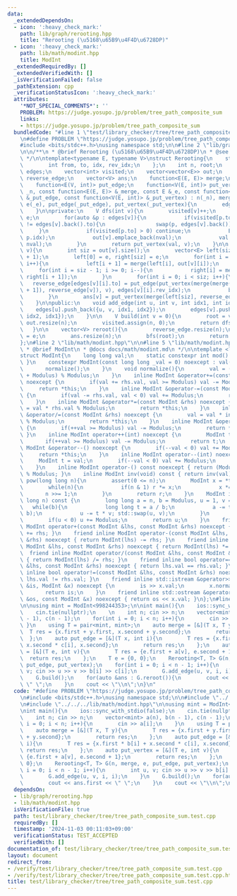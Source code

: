 ```yaml
---
data:
  _extendedDependsOn:
  - icon: ':heavy_check_mark:'
    path: lib/graph/rerooting.hpp
    title: "Rerooting (\u5168\u65B9\u4F4D\u6728DP)"
  - icon: ':heavy_check_mark:'
    path: lib/math/modint.hpp
    title: ModInt
  _extendedRequiredBy: []
  _extendedVerifiedWith: []
  _isVerificationFailed: false
  _pathExtension: cpp
  _verificationStatusIcon: ':heavy_check_mark:'
  attributes:
    '*NOT_SPECIAL_COMMENTS*': ''
    PROBLEM: https://judge.yosupo.jp/problem/tree_path_composite_sum
    links:
    - https://judge.yosupo.jp/problem/tree_path_composite_sum
  bundledCode: "#line 1 \"test/library_checker/tree/tree_path_composite_sum.test.cpp\"\
    \n#define PROBLEM \"https://judge.yosupo.jp/problem/tree_path_composite_sum\"\n\
    #include <bits/stdc++.h>\nusing namespace std;\n\n#line 2 \"lib/graph/rerooting.hpp\"\
    \n\n/**\n * @brief Rerooting (\u5168\u65B9\u4F4D\u6728DP)\n * @see https://trap.jp/post/1702/\n\
    \ */\n\ntemplate<typename E, typename V>\nstruct Rerooting{\n    struct edge{\n\
    \        int from, to, idx, rev_idx;\n    };\n    int n, root;\n    vector<vector<edge>>\
    \ edges;\n    vector<int> visited;\n    vector<vector<E>> out;\n    vector<E>\
    \ reverse_edge;\n    vector<V> ans;\n    function<E(E, E)> merge;\n    E e;\n\
    \    function<E(V, int)> put_edge;\n    function<V(E, int)> put_vertex;\n    Rerooting(int\
    \ _n, const function<E(E, E)> &_merge, const E &_e, const function<E(V, int)>\
    \ &_put_edge, const function<V(E, int)> &_put_vertex) : n(_n), merge(_merge),\
    \ e(_e), put_edge(_put_edge), put_vertex(_put_vertex){\n        edges.resize(n);\n\
    \    }\n\nprivate:\n    V dfs(int v){\n        visited[v]++;\n        E val =\
    \ e;\n        for(auto &p : edges[v]){\n            if(visited[p.to] > 0 && p.to\
    \ != edges[v].back().to){\n                swap(p, edges[v].back());\n       \
    \     }\n            if(visited[p.to] > 0) continue;\n            E nval = put_edge(dfs(p.to),\
    \ p.idx);\n            out[v].emplace_back(nval);\n            val = merge(val,\
    \ nval);\n        }\n        return put_vertex(val, v);\n    }\n\n    void bfs(int\
    \ v){\n        int siz = out[v].size();\n        vector<E> left(siz + 1), right(siz\
    \ + 1);\n        left[0] = e, right[siz] = e;\n        for(int i = 0; i < siz;\
    \ i++){\n            left[i + 1] = merge(left[i], out[v][i]);\n        }\n   \
    \     for(int i = siz - 1; i >= 0; i--){\n            right[i] = merge(out[v][i],\
    \ right[i + 1]);\n        }\n        for(int i = 0; i < siz; i++){\n         \
    \   reverse_edge[edges[v][i].to] = put_edge(put_vertex(merge(merge(left[i], right[i\
    \ + 1]), reverse_edge[v]), v), edges[v][i].rev_idx);\n            bfs(edges[v][i].to);\n\
    \        }\n        ans[v] = put_vertex(merge(left[siz], reverse_edge[v]), v);\n\
    \    }\n\npublic:\n    void add_edge(int u, int v, int idx1, int idx2){\n    \
    \    edges[u].push_back({u, v, idx1, idx2});\n        edges[v].push_back({v, u,\
    \ idx2, idx1});\n    }\n\n    V build(int v = 0){\n        root = v;\n       \
    \ out.resize(n);\n        visited.assign(n, 0);\n        return dfs(root);\n \
    \   }\n\n    vector<V> reroot(){\n        reverse_edge.resize(n);\n        reverse_edge[root]\
    \ = e;\n        ans.resize(n);\n        bfs(root);\n        return ans;\n    }\n\
    };\n#line 2 \"lib/math/modint.hpp\"\n\n#line 5 \"lib/math/modint.hpp\"\n\n/**\n\
    \ * @brief ModInt\n * @docs docs/math/modint.md\n */\n\ntemplate <long long Modulus>\n\
    struct ModInt{\n    long long val;\n    static constexpr int mod() { return Modulus;\
    \ }\n    constexpr ModInt(const long long _val = 0) noexcept : val(_val) {\n \
    \       normalize();\n    }\n    void normalize(){\n        val = (val % Modulus\
    \ + Modulus) % Modulus;\n    }\n    inline ModInt &operator+=(const ModInt &rhs)\
    \ noexcept {\n        if(val += rhs.val, val >= Modulus) val -= Modulus;\n   \
    \     return *this;\n    }\n    inline ModInt &operator-=(const ModInt &rhs) noexcept\
    \ {\n        if(val -= rhs.val, val < 0) val += Modulus;\n        return *this;\n\
    \    }\n    inline ModInt &operator*=(const ModInt &rhs) noexcept {\n        val\
    \ = val * rhs.val % Modulus;\n        return *this;\n    }\n    inline ModInt\
    \ &operator/=(const ModInt &rhs) noexcept {\n        val = val * inv(rhs.val).val\
    \ % Modulus;\n        return *this;\n    }\n    inline ModInt &operator++() noexcept\
    \ {\n        if(++val >= Modulus) val -= Modulus;\n        return *this;\n   \
    \ }\n    inline ModInt operator++(int) noexcept {\n        ModInt t = val;\n \
    \       if(++val >= Modulus) val -= Modulus;\n        return t;\n    }\n    inline\
    \ ModInt &operator--() noexcept {\n        if(--val < 0) val += Modulus;\n   \
    \     return *this;\n    }\n    inline ModInt operator--(int) noexcept {\n   \
    \     ModInt t = val;\n        if(--val < 0) val += Modulus;\n        return t;\n\
    \    }\n    inline ModInt operator-() const noexcept { return (Modulus - val)\
    \ % Modulus; }\n    inline ModInt inv(void) const { return inv(val); }\n    ModInt\
    \ pow(long long n){\n        assert(0 <= n);\n        ModInt x = *this, r = 1;\n\
    \        while(n){\n            if(n & 1) r *= x;\n            x *= x;\n     \
    \       n >>= 1;\n        }\n        return r;\n    }\n    ModInt inv(const long\
    \ long n) const {\n        long long a = n, b = Modulus, u = 1, v = 0;\n     \
    \   while(b){\n            long long t = a / b;\n            a -= t * b; std::swap(a,\
    \ b);\n            u -= t * v; std::swap(u, v);\n        }\n        u %= Modulus;\n\
    \        if(u < 0) u += Modulus;\n        return u;\n    }\n    friend inline\
    \ ModInt operator+(const ModInt &lhs, const ModInt &rhs) noexcept { return ModInt(lhs)\
    \ += rhs; }\n    friend inline ModInt operator-(const ModInt &lhs, const ModInt\
    \ &rhs) noexcept { return ModInt(lhs) -= rhs; }\n    friend inline ModInt operator*(const\
    \ ModInt &lhs, const ModInt &rhs) noexcept { return ModInt(lhs) *= rhs; }\n  \
    \  friend inline ModInt operator/(const ModInt &lhs, const ModInt &rhs) noexcept\
    \ { return ModInt(lhs) /= rhs; }\n    friend inline bool operator==(const ModInt\
    \ &lhs, const ModInt &rhs) noexcept { return lhs.val == rhs.val; }\n    friend\
    \ inline bool operator!=(const ModInt &lhs, const ModInt &rhs) noexcept { return\
    \ lhs.val != rhs.val; }\n    friend inline std::istream &operator>>(std::istream\
    \ &is, ModInt &x) noexcept {\n        is >> x.val;\n        x.normalize();\n \
    \       return is;\n    }\n    friend inline std::ostream &operator<<(std::ostream\
    \ &os, const ModInt &x) noexcept { return os << x.val; }\n};\n#line 7 \"test/library_checker/tree/tree_path_composite_sum.test.cpp\"\
    \n\nusing mint = ModInt<998244353>;\n\nint main(){\n    ios::sync_with_stdio(false);\n\
    \    cin.tie(nullptr);\n    \n    int n; cin >> n;\n    vector<mint> a(n), b(n\
    \ - 1), c(n - 1);\n    for(int i = 0; i < n; i++){\n        cin >> a[i];\n   \
    \ }\n    using T = pair<mint, mint>;\n    auto merge = [&](T x, T y){\n      \
    \  T res = {x.first + y.first, x.second + y.second};\n        return res;\n  \
    \  };\n    auto put_edge = [&](T x, int i){\n        T res = {x.first * b[i] +\
    \ x.second * c[i], x.second};\n        return res;\n    };\n    auto put_vertex\
    \ = [&](T e, int v){\n        T res = {e.first + a[v], e.second + 1};\n      \
    \  return res;\n    };\n    T e = {0, 0};\n    Rerooting<T, T> G(n, merge, e,\
    \ put_edge, put_vertex);\n    for(int i = 0; i < n - 1; i++){\n        int u,\
    \ v; cin >> u >> v >> b[i] >> c[i];\n        G.add_edge(u, v, i, i);\n    }\n\
    \    G.build();\n    for(auto &ans : G.reroot()){\n        cout << ans.first <<\
    \ \" \";\n    }\n    cout << \"\\n\";\n}\n"
  code: "#define PROBLEM \"https://judge.yosupo.jp/problem/tree_path_composite_sum\"\
    \n#include <bits/stdc++.h>\nusing namespace std;\n\n#include \"../../../lib/graph/rerooting.hpp\"\
    \n#include \"../../../lib/math/modint.hpp\"\n\nusing mint = ModInt<998244353>;\n\
    \nint main(){\n    ios::sync_with_stdio(false);\n    cin.tie(nullptr);\n    \n\
    \    int n; cin >> n;\n    vector<mint> a(n), b(n - 1), c(n - 1);\n    for(int\
    \ i = 0; i < n; i++){\n        cin >> a[i];\n    }\n    using T = pair<mint, mint>;\n\
    \    auto merge = [&](T x, T y){\n        T res = {x.first + y.first, x.second\
    \ + y.second};\n        return res;\n    };\n    auto put_edge = [&](T x, int\
    \ i){\n        T res = {x.first * b[i] + x.second * c[i], x.second};\n       \
    \ return res;\n    };\n    auto put_vertex = [&](T e, int v){\n        T res =\
    \ {e.first + a[v], e.second + 1};\n        return res;\n    };\n    T e = {0,\
    \ 0};\n    Rerooting<T, T> G(n, merge, e, put_edge, put_vertex);\n    for(int\
    \ i = 0; i < n - 1; i++){\n        int u, v; cin >> u >> v >> b[i] >> c[i];\n\
    \        G.add_edge(u, v, i, i);\n    }\n    G.build();\n    for(auto &ans : G.reroot()){\n\
    \        cout << ans.first << \" \";\n    }\n    cout << \"\\n\";\n}"
  dependsOn:
  - lib/graph/rerooting.hpp
  - lib/math/modint.hpp
  isVerificationFile: true
  path: test/library_checker/tree/tree_path_composite_sum.test.cpp
  requiredBy: []
  timestamp: '2024-11-03 00:11:03+09:00'
  verificationStatus: TEST_ACCEPTED
  verifiedWith: []
documentation_of: test/library_checker/tree/tree_path_composite_sum.test.cpp
layout: document
redirect_from:
- /verify/test/library_checker/tree/tree_path_composite_sum.test.cpp
- /verify/test/library_checker/tree/tree_path_composite_sum.test.cpp.html
title: test/library_checker/tree/tree_path_composite_sum.test.cpp
---
```

